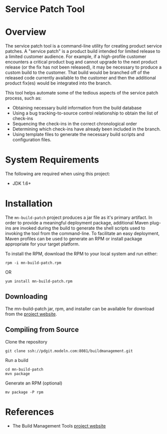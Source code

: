 Service Patch Tool
==================

# Overview #
The service patch tool is a command-line utility for creating
product service patches.  A "service patch" is a product build
intended for limited release to a limited customer audience.
For example, if a high-profile customer encounters a critical
product bug and cannot upgrade to the next product release 
(or the fix has not been released), it may be necessary to
produce a custom build to the customer.  That build would be
branched off of the released code currently available to the
customer and then the additional product fix(es) would be
integrated into the branch.

This tool helps automate some of the tedious aspects of the
service patch process, such as:

* Obtaining necessary build information from the build database
* Using a bug tracking-to-source control relationship to obtain
  the list of check-ins
* Sequencing the check-ins in the correct chronological order
* Determining which check-ins have already been included in the
  branch.
* Using template files to generate the necessary build scripts
  and configuration files.

# System Requirements #

The following are required when using this project:

* JDK 1.6+ 

# Installation #

The `mn-build-patch` project produces a jar file as it's primary 
artifact.  In order to provide a meaningful deployment package, 
additional Maven plug-ins are invoked during the build to generate 
the shell scripts used to invoking the tool from the command-line.
To facilitate an easy deployment, Maven profiles can be used to 
generate an RPM or install package appropriate for your target
platform.

To install the RPM, download the RPM to your local system and 
run either:

    rpm -i mn-build-patch.rpm

OR

    yum install mn-build-patch.rpm

 
## Downloading ##

The mn-build-patch jar, rpm, and installer can be available for 
download from the [project website].

## Compiling from Source ##

Clone the repository

    git clone ssh://pdgit.modeln.com:8081/buildmanagement.git

Run a build

    cd mn-build-patch
    mvn package

Generate an RPM (optional)

    mv package -P rpm


# References #

* The Build Management Tools [project website]
 
[project website]: http://buildmanagement.modeln.com

